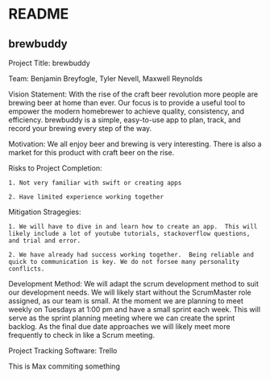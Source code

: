 # README
## brewbuddy

Project Title: brewbuddy

Team: Benjamin Breyfogle, Tyler Nevell, Maxwell Reynolds

Vision Statement: With the rise of the craft beer revolution more people are brewing beer at home than ever. Our focus is to provide a useful tool to empower the modern homebrewer to achieve quality, consistency, and efficiency.  brewbuddy is a simple, easy-to-use app to plan, track, and record your brewing every step of the way.

Motivation: We all enjoy beer and brewing is very interesting.  There is also a market for this product with craft beer on the rise.

Risks to Project Completion:

	1. Not very familiar with swift or creating apps
	
	2. Have limited experience working together

Mitigation Stragegies:

	1. We will have to dive in and learn how to create an app.  This will likely include a lot of youtube tutorials, stackoverflow questions, and trial and error.
	
	2. We have already had success working together.  Being reliable and quick to communication is key. We do not forsee many personality conflicts.
	
Development Method: We will adapt the scrum development method to suit our development needs.  We will likely start without the ScrumMaster role assigned, as our team is small.  At the moment we are planning to meet weekly on Tuesdays at 1:00 pm and have a small sprint each week.  This will serve as the sprint planning meeting where we can create the sprint backlog.  As the final due date approaches we will likely meet more frequently to check in like a Scrum meeting.

Project Tracking Software: Trello


This is Max commiting something
